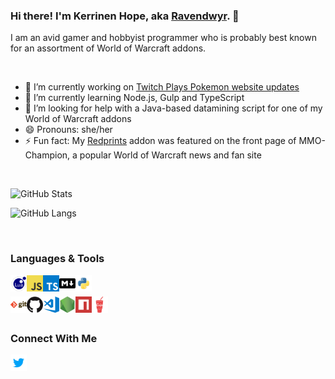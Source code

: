 ### Hi there! I'm Kerrinen Hope, aka [Ravendwyr](https://ravendwyr.github.io). 👋

I am an avid gamer and hobbyist programmer who is probably best known for an assortment of World of Warcraft addons.

<br />

- 🔭 I’m currently working on [Twitch Plays Pokemon website updates](https://ravendwyr.github.io/tpp-progress/run-status.html)
- 🌱 I’m currently learning Node.js, Gulp and TypeScript
- 🤔 I’m looking for help with a Java-based datamining script for one of my World of Warcraft addons
- 😄 Pronouns: she/her
- ⚡ Fun fact: My [Redprints](https://www.curseforge.com/wow/addons/redprints) addon was featured on the front page of MMO-Champion, a popular World of Warcraft news and fan site

<br />

![GitHub Stats](https://github-readme-stats.vercel.app/api?username=ravendwyr&show_icons=true&include_all_commits=true&count_private=true)

![GitHub Langs](https://github-readme-stats.vercel.app/api/top-langs/?username=ravendwyr&layout=compact&card_width=445)

<br />

### Languages & Tools

<img align="left" alt="Lua" width="26px" src="https://raw.githubusercontent.com/github/explore/80688e429a7d4ef2fca1e82350fe8e3517d3494d/topics/lua/lua.png" />
<img align="left" alt="JavaScript" width="26px" src="https://raw.githubusercontent.com/github/explore/80688e429a7d4ef2fca1e82350fe8e3517d3494d/topics/javascript/javascript.png" />
<img align="left" alt="TypeScript" width="26px" src="https://raw.githubusercontent.com/github/explore/80688e429a7d4ef2fca1e82350fe8e3517d3494d/topics/typescript/typescript.png" />
<img align="left" alt="Markdown" width="26px" src="https://raw.githubusercontent.com/github/explore/80688e429a7d4ef2fca1e82350fe8e3517d3494d/topics/markdown/markdown.png" />
<img align="left" alt="Python" width="26px" src="https://raw.githubusercontent.com/github/explore/80688e429a7d4ef2fca1e82350fe8e3517d3494d/topics/python/python.png" />
<br />
<br />

<img align="left" alt="Git" width="26px" src="https://raw.githubusercontent.com/github/explore/80688e429a7d4ef2fca1e82350fe8e3517d3494d/topics/git/git.png" />
<img align="left" alt="GitHub" width="26px" src="https://raw.githubusercontent.com/github/explore/78df643247d429f6cc873026c0622819ad797942/topics/github/github.png" />
<img align="left" alt="Visual Studio Code" width="26px" src="https://raw.githubusercontent.com/github/explore/80688e429a7d4ef2fca1e82350fe8e3517d3494d/topics/visual-studio-code/visual-studio-code.png" />
<img align="left" alt="Node.js" width="26px" src="https://raw.githubusercontent.com/github/explore/80688e429a7d4ef2fca1e82350fe8e3517d3494d/topics/nodejs/nodejs.png" />
<img align="left" alt="Node Package Manager" width="26px" src="https://raw.githubusercontent.com/github/explore/80688e429a7d4ef2fca1e82350fe8e3517d3494d/topics/npm/npm.png" />
<img align="left" alt="Gulp" width="26px" src="https://raw.githubusercontent.com/github/explore/80688e429a7d4ef2fca1e82350fe8e3517d3494d/topics/gulp/gulp.png" />

<br />
<br />

### Connect With Me

[<img align="left" alt="Twitter" width="26px" src="https://raw.githubusercontent.com/github/explore/80688e429a7d4ef2fca1e82350fe8e3517d3494d/topics/twitter/twitter.png" />](https://twitter.com/ravendwyr)
